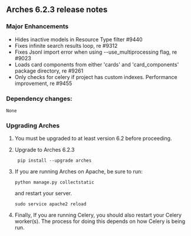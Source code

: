 Arches 6.2.3 release notes
------------------------
### Major Enhancements

- Hides inactive models in Resource Type filter #9440 
- Fixes infinite search results loop, re #9312 
- Fixes Jsonl import error when using --use_multiprocessing flag, re #9023 
- Loads card components from either 'cards' and 'card_components' package directory, re #9261 
- Only checks for celery if project has custom indexes. Performance improvement, re #9455


### Dependency changes:
```
None
```


### Upgrading Arches
1. You must be upgraded to at least version 6.2 before proceeding.

2. Upgrade to Arches 6.2.3

        pip install --upgrade arches

3. If you are running Arches on Apache, be sure to run:

    ```
    python manage.py collectstatic
    ```
    and restart your server.
    ```
    sudo service apache2 reload
    ```

4. Finally, If you are running Celery, you should also restart your Celery worker(s). The process for doing this depends on how Celery is being run.

